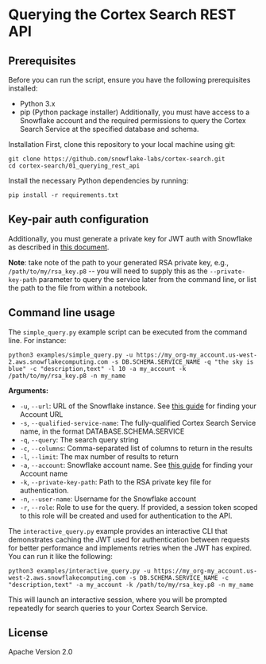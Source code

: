 # Querying the Cortex Search REST API

## Prerequisites

Before you can run the script, ensure you have the following prerequisites installed:

- Python 3.x
- pip (Python package installer)
  Additionally, you must have access to a Snowflake account and the required permissions to query the Cortex Search Service at the specified database and schema.

Installation
First, clone this repository to your local machine using git:

```
git clone https://github.com/snowflake-labs/cortex-search.git
cd cortex-search/01_querying_rest_api
```

Install the necessary Python dependencies by running:

```
pip install -r requirements.txt
```

## Key-pair auth configuration

Additionally, you must generate a private key for JWT auth with Snowflake as described in [this document](https://docs.snowflake.com/user-guide/key-pair-auth#configuring-key-pair-authentication).

**Note**: take note of the path to your generated RSA private key, e.g., `/path/to/my/rsa_key.p8` -- you will need to supply this as the `--private-key-path` parameter to query the service later from the command line, or list the path to the file from within a notebook.

## Command line usage

The `simple_query.py` example script can be executed from the command line. For instance:

```
python3 examples/simple_query.py -u https://my_org-my_account.us-west-2.aws.snowflakecomputing.com -s DB.SCHEMA.SERVICE_NAME -q "the sky is blue" -c "description,text" -l 10 -a my_account -k /path/to/my/rsa_key.p8 -n my_name
```

**Arguments:**

- `-u`, `--url`: URL of the Snowflake instance. See [this guide](https://docs.snowflake.com/en/user-guide/admin-account-identifier#finding-the-organization-and-account-name-for-an-account) for finding your Account URL
- `-s`, `--qualified-service-name`: The fully-qualified Cortex Search Service name, in the format DATABASE.SCHEMA.SERVICE
- `-q`, `--query`: The search query string
- `-c`, `--columns`: Comma-separated list of columns to return in the results
- `-l`, `--limit`: The max number of results to return
- `-a`, `--account`: Snowflake account name. See [this guide](https://docs.snowflake.com/en/user-guide/admin-account-identifier#finding-the-organization-and-account-name-for-an-account) for finding your Account name
- `-k`, `--private-key-path`: Path to the RSA private key file for authentication.
- `-n`, `--user-name`: Username for the Snowflake account
- `-r`, `--role`: Role to use for the query. If provided, a session token scoped to this role will be created and used for authentication to the API.

The `interactive_query.py` example provides an interactive CLI that demonstrates caching the JWT used for authentication between requests for better performance and implements retries when the JWT has expired. You can run it like the following:

```
python3 examples/interactive_query.py -u https://my_org-my_account.us-west-2.aws.snowflakecomputing.com -s DB.SCHEMA.SERVICE_NAME -c "description,text" -a my_account -k /path/to/my/rsa_key.p8 -n my_name
```

This will launch an interactive session, where you will be prompted repeatedly for search queries to your Cortex Search Service.

## License

Apache Version 2.0
